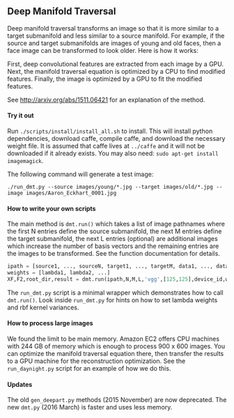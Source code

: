 ## Deep Manifold Traversal

Deep manifold traversal transforms an image so that it is more similar to a target submanifold and less similar to a source manifold. For example, if the source and target submanifolds are images of young and old faces, then a face image can be transformed to look older. Here is how it works:

First, deep convolutional features are extracted from each image by a GPU. Next, the manifold traversal equation is optimized by a CPU to find modified features. Finally, the image is optimized by a GPU to fit the modified features.

See http://arxiv.org/abs/1511.06421 for an explanation of the method.

#### Try it out

Run `./scripts/install/install_all.sh` to install. This will install python dependencies, download caffe, compile caffe, and download the necessary weight file. It is assumed that caffe lives at `../caffe` and it will not be downloaded if it already exists. You may also need: `sudo apt-get install imagemagick`.

The following command will generate a test image:

`./run_dmt.py --source images/young/*.jpg --target images/old/*.jpg --image images/Aaron_Eckhart_0001.jpg`

#### How to write your own scripts

The main method is `dmt.run()` which takes a list of image pathnames where the first N entries define the source submanifold, the next M entries define the target submanifold, the next L entries (optional) are additional images which increase the number of basis vectors and the remaining entries are the images to be transformed. See the function documentation for details.

```python
ipath = [source1, ..., sourceN, target1, ..., targetM, data1, ..., dataL, image1, ...]
weights = [lambda1, lambda2, ...]
XF,F2,root_dir,result = dmt.run(ipath,N,M,L,'vgg',[125,125],device_id,weights,rbf_var,prefix,3000,False,False)
```

The `run_dmt.py` script is a minimal wrapper which demonstrates how to call `dmt.run()`. Look inside `run_dmt.py` for hints on how to set lambda weights and rbf kernel variances. 

#### How to process large images

We found the limit to be main memory. Amazon EC2 offers CPU machines with 244 GB of memory which is enough to process 900 x 600 images. You can optimize the manifold traversal equation there, then transfer the results to a GPU machine for the reconstruction optimization. See the `run_daynight.py` script for an example of how we do this.

#### Updates

The old `gen_deepart.py` methods (2015 November) are now deprecated. The new `dmt.py` (2016 March) is faster and uses less memory.
